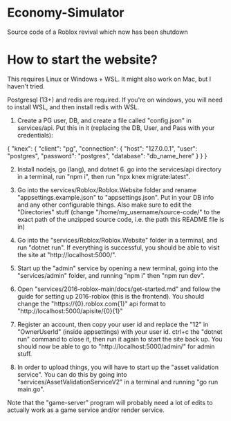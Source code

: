 # Economy-Simulator
Source code of a Roblox revival which now has been shutdown 
# How to start the website?
This requires Linux or Windows + WSL. It might also work on Mac, but I haven't tried.

Postgresql (13+) and redis are required. If you're on windows, you will need to install WSL, and then install redis with WSL.

1. Create a PG user, DB, and create a file called "config.json" in services/api. Put this in it (replacing the DB, User, and Pass with your credentials):

{
    "knex": {
	"client": "pg",
        "connection": {
        "host": "127.0.0.1",
        "user": "postgres",
        "password": "postgres",
        "database": "db_name_here"
        }
    }
}

2. Install nodejs, go (lang), and dotnet 6. go into the services/api directory in a terminal, run "npm i", then run "npx knex migrate:latest".

3. Go into the services/Roblox/Roblox.Website folder and rename "appsettings.example.json" to "appsettings.json". Put in your DB info and any other configurable things. Also make sure to edit the "Directories" stuff (change "/home/my_username/source-code/" to the exact path of the unzipped source code, i.e. the path this README file is in)

4. Go into the "services/Roblox/Roblox.Website" folder in a terminal, and run "dotnet run". If everything is successful, you should be able to visit the site at "http://localhost:5000/".

5. Start up the "admin" service by opening a new terminal, going into the "services/admin" folder, and running "npm i" then "npm run dev".

6. Open "services/2016-roblox-main/docs/get-started.md" and follow the guide for setting up 2016-roblox (this is the frontend). You should change the "https://{0}.roblox.com{1}" api format to "http://localhost:5000/apisite/{0}{1}"

7. Register an account, then copy your user id and replace the "12" in "OwnerUserId" (inside appsettings) with your user id. ctrl+c the "dotnet run" command to close it, then run it again to start the site back up. You should now be able to go to "http://localhost:5000/admin/" for admin stuff.

8. In order to upload things, you will have to start up the "asset validation service". You can do this by going into "services/AssetValidationServiceV2" in a terminal and running "go run main.go".

Note that the "game-server" program will probably need a lot of edits to actually work as a game service and/or render service.

